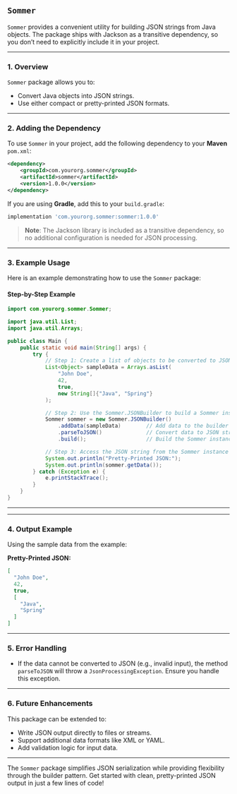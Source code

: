 ## `Sommer`

`Sommer` provides a convenient utility for building JSON strings from Java objects. The package ships with Jackson as a transitive dependency, so you don’t need to explicitly include it in your project.

---

### **1. Overview**

`Sommer` package allows you to:
- Convert Java objects into JSON strings.
- Use either compact or pretty-printed JSON formats.

---

### **2. Adding the Dependency**

To use `Sommer` in your project, add the following dependency to your **Maven** `pom.xml`:

```xml
<dependency>
    <groupId>com.yourorg.sommer</groupId>
    <artifactId>sommer</artifactId>
    <version>1.0.0</version>
</dependency>
```

If you are using **Gradle**, add this to your `build.gradle`:

```gradle
implementation 'com.yourorg.sommer:sommer:1.0.0'
```

> **Note**: The Jackson library is included as a transitive dependency, so no additional configuration is needed for JSON processing.
---

### **3. Example Usage**

Here is an example demonstrating how to use the `Sommer` package:

#### **Step-by-Step Example**

```java
import com.yourorg.sommer.Sommer;

import java.util.List;
import java.util.Arrays;

public class Main {
    public static void main(String[] args) {
        try {
            // Step 1: Create a list of objects to be converted to JSON
            List<Object> sampleData = Arrays.asList(
                "John Doe",
                42,
                true,
                new String[]{"Java", "Spring"}
            );

            // Step 2: Use the Sommer.JSONBuilder to build a Sommer instance
            Sommer sommer = new Sommer.JSONBuilder()
                .addData(sampleData)        // Add data to the builder
                .parseToJSON()              // Convert data to JSON string
                .build();                   // Build the Sommer instance

            // Step 3: Access the JSON string from the Sommer instance
            System.out.println("Pretty-Printed JSON:");
            System.out.println(sommer.getData());
        } catch (Exception e) {
            e.printStackTrace();
        }
    }
}
```

---
<!--
### **4. Class Details**

#### **`Sommer` Class**
- **Purpose**: Encapsulates the JSON string generated from input data.
- **Methods**:
  - `String getData()`: Retrieves the JSON string.
  - `void setData(String data)`: Allows manual modification of the JSON string.

#### **`JSONBuilder` Class**
- **Purpose**: A static nested builder class for constructing `Sommer` objects.
- **Key Methods**:
  - `JSONBuilder addData(List<Object> data)`: Adds data to be converted to JSON.
  - `JSONBuilder parseToJSON()`: Converts the added data into a JSON string.
  - `Sommer build()`: Constructs and returns a `Sommer` instance.
-->
---

### **4. Output Example**

Using the sample data from the example:

**Pretty-Printed JSON:**
```json
[
  "John Doe",
  42,
  true,
  [
    "Java",
    "Spring"
  ]
]
```

---

### **5. Error Handling**
- If the data cannot be converted to JSON (e.g., invalid input), the method `parseToJSON` will throw a `JsonProcessingException`. Ensure you handle this exception.

---

### **6. Future Enhancements**
This package can be extended to:
- Write JSON output directly to files or streams.
- Support additional data formats like XML or YAML.
- Add validation logic for input data.

---

The `Sommer` package simplifies JSON serialization while providing flexibility through the builder pattern. Get started with clean, pretty-printed JSON output in just a few lines of code!
